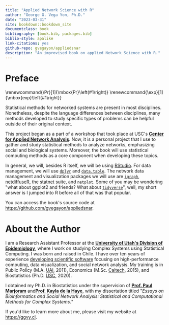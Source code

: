```yaml
--- 
title: "Applied Network Science with R"
author: "George G. Vega Yon, Ph.D."
date: "2023-03-31"
site: bookdown::bookdown_site
documentclass: book
bibliography: [book.bib, packages.bib]
biblio-style: apalike
link-citations: yes
github-repo: gvegayon/appliedsnar
description: "An improvised book on applied Network Science with R."
---
```


# Preface

\renewcommand{\Pr}[1]{\mbox{Pr}\left(#1\right)}
\renewcommand{\exp}[1]{\mbox{exp}\left\{#1\right\}}


Statistical methods for networked systems are present in most disciplines. Nonetheless, despite the language differences between disciplines, many methods developed to study specific types of problems can be helpful outside of their original context.

This project began as a part of a workshop that took place at USC's <a href="https://cana.usc.edu" target="_blank">**Center for Applied Network Analysis**</a>. Now, it is a personal project that I use to gather and study statistical methods to analyze networks, emphasizing social and biological systems. Moreover, the book will use statistical computing methods as a core component when developing these topics.

In general, we will, besides R itself, we will be using <a href="https://posit.co" target="_blank">RStudio</a>. For data management, we will use <a href="https://cran.r-project.org/package=dplyr" target="_blank">`dplyr`</a> and <a href="https://cran.r-project.org/package=data.table" target="_blank">`data.table`</a>. The network data management and visualization packages we will use are  <a href="https://cran.r-project.org/package=igraph" target="_blank">`igraph`</a>, <a href="https://cran.r-project.org/package=netdiffuseR" target="_blank">netdiffuseR</a>, the <a href="https://statnet.org" target="_blank">statnet</a> suite, and <a href="https://cran.r-project.org/package=netplot" target="_blank">`netplot`</a>. Some of you may be wondering "what about ggplot2 and friends? What about <a href="https://www.tidyverse.org/" target="_blank">`tidyverse`</a>", well, my short answer is I jumped into R before all of that was that popular. 

You can access the book's source code at <a href="https://github.com/gvegayon/appliedsnar" target="_blank">https://github.com/gvegayon/appliedsnar</a>.

# About the Author

I am a Research Assistant Professor at the <a href="https://medicine.utah.edu/internal-medicine/epidemiology" target="_blank">**University of Utah's Division of Epidemiology**</a>, where I work on studying Complex Systems using Statistical Computing. I was born and raised in Chile. I have over ten years of experience <a href="https://github.com/gvegayon" target="_blank">developing scientific software</a> focusing on high-performance computing, data visualization, and social network analysis. My training is in Public Policy (M.A. <a href="https://uai.cl" target="_blank">UAI</a>, 2011), Economics (M.Sc. <a href="https://caltech.edu" target="_blank">Caltech</a>, 2015), and Biostatistics (Ph.D. <a href="https://usc.edu" target="_blank">USC</a>, 2020).

I obtained my Ph.D. in Biostatistics under the supervision of <a href="https://scholar.google.com/citations?user=Zj5ky5gAAAAJ&hl=en" target="_blank">**Prof. Paul Marjoram**</a> and<a href="https://kayladelahaye.net/" target="_blank">**Prof. Kayla de la Haye**</a>, with my dissertation titled "*Essays on Bioinformatics and Social Network Analysis: Statistical and Computational Methods for Complex Systems.*"

If you'd like to learn more about me, please visit my website at <a href="https://ggvy.cl" target="_blank">https://ggvy.cl</a>.

